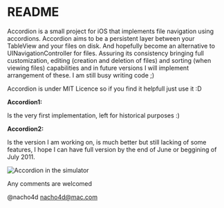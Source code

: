 # README

Accordion is a small project for iOS that implements file navigation using accordions. Accordion aims to be a persistent layer between your TableView and your files on disk. And hopefully become an alternative to UINavigationController for files. Assuring its consistency bringing full customization, editing (creation and deletion of files) and sorting (when viewing files) capabilities and in future versions I will implement arrangement of these. I am still busy writing code ;)

Accordion is under MIT Licence so if you find it helpfull just use it :D

**Accordion1:**

Is the very first implementation, left for historical purposes :)

**Accordion2:**

Is the version I am working on, is much better but still lacking of some features, I hope I can have full version by the end of June or beggining of July 2011.

![Accordion in the simulator][1]

Any comments are welcomed 

@nacho4d
nacho4d@mac.com

 [1]:http://web.me.com/nacho4d/iPhoneAppIcons/Accordion/AccordionCM.png
